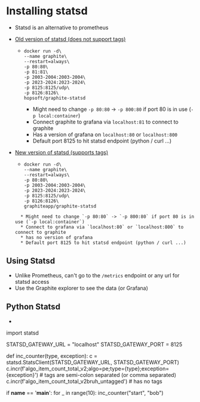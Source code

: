 # Installing statsd

* Statsd is an alternative to prometheus 
* [Old version of statsd (does not support tags)](https://www.bogotobogo.com/DevOps/Docker/Docker_StatsD_Graphite_Grafana.php)
   * ``` 
     docker run -d\
     --name graphite\
     --restart=always\
     -p 80:80\
     -p 81:81\
     -p 2003-2004:2003-2004\
     -p 2023-2024:2023-2024\
     -p 8125:8125/udp\
     -p 8126:8126\
     hopsoft/graphite-statsd   
       ```
       * Might need to change `-p 80:80` -> `-p 800:80` if port 80 is in use (`-p local:container`)
       * Connect graphite to grafana via `localhost:81`  to connect to graphite
       * Has a version of grafana on `localhost:80` or `localhost:800`
       * Default port 8125 to hit statsd endpoint (python / curl ...)

* [New version of statsd (supports tags)](https://hub.docker.com/r/graphiteapp/graphite-statsd/)
  * ```
    docker run -d\
    --name graphite\
    --restart=always\
    -p 80:80\
    -p 2003-2004:2003-2004\
    -p 2023-2024:2023-2024\
    -p 8125:8125/udp\
    -p 8126:8126\
    graphiteapp/graphite-statsd
   ```
     * Might need to change `-p 80:80` -> `-p 800:80` if port 80 is in use (`-p local:container`)
     * Connect to grafana via `localhost:80` or `localhost:800` to connect to graphite
     * has no version of grafana
     * Default port 8125 to hit statsd endpoint (python / curl ...)

## Using Statsd
* Unlike Prometheus, can't go to the `/metrics` endpoint or any url for statsd access 
* Use the Graphite explorer to see the data (or Grafana)

## Python Statsd
* ```python
import statsd

STATSD_GATEWAY_URL = "localhost"
STATSD_GATEWAY_PORT = 8125 

def inc_counter(type, exception):
    c = statsd.StatsClient(STATSD_GATEWAY_URL, STATSD_GATEWAY_PORT)
    c.incr(f'algo_item_count_total_v2;algo=pe;type={type};exception={exception}')  # tags are semi-colon separated (or comma separated)
    c.incr(f'algo_item_count_total_v2bruh_untagged')  # has no tags

if __name__ == '__main__':
    for _ in range(10):
        inc_counter("start", "bob")
```
